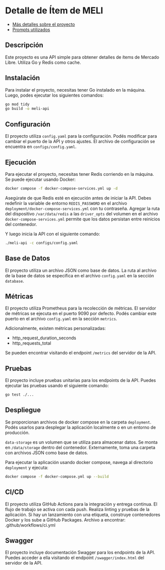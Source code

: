 # Detalle de Ítem de MELI

- [Más detalles sobre el proyecto](architecture.md)
- [Prompts utilizados](prompts.md)

## Descripción

Este proyecto es una API simple para obtener detalles de ítems de Mercado Libre. Utiliza Go y Redis como cache.

## Instalación

Para instalar el proyecto, necesitas tener Go instalado en la máquina. Luego, podes ejecutar los siguientes comandos:

```sh
go mod tidy
go build -o meli-api
```

## Configuración

El proyecto utiliza `config.yaml` para la configuración. Podés modificar  para cambiar el puerto de la API y otros ajustes. El archivo de configuración se encuentra en `configs/config.yaml`.

## Ejecución

Para ejecutar el proyecto, necesitas tener Redis corriendo en la máquina. Se puede ejecutar usando Docker:

```sh
docker compose -f docker-compose-services.yml up -d
```

Asegúrate de que Redis esté en ejecución antes de iniciar la API. Debes redefinir la variable de entorno `REDIS_PASSWORD` en el archivo `deployment/docker-compose-services.yml` con tu contraseña. Agregar la ruta del dispositivo `/var/data/redis` a las `driver_opts` del volumen en el archivo `docker-compose-services.yml` permite que los datos persistan entre reinicios del contenedor.

Y luego inicia la API con el siguiente comando:

```sh
./meli-api -c configs/config.yaml
```

## Base de Datos

El proyecto utiliza un archivo JSON como base de datos. La ruta al archivo de la base de datos se especifica en el archivo `config.yaml` en la sección `database`.

## Métricas

El proyecto utiliza Prometheus para la recolección de métricas. El servidor de métricas se ejecuta en el puerto 9090 por defecto. Podés cambiar este puerto en el archivo `config.yaml` en la sección `metrics`.

Adicionalmente, existen métricas personalizadas:

  - http\_request\_duration\_seconds
  - http\_requests\_total

Se pueden encontrar visitando el endpoint `/metrics` del servidor de la API.

## Pruebas

El proyecto incluye pruebas unitarias para los endpoints de la API. Puedes ejecutar las pruebas usando el siguiente comando:

```sh
go test ./...
```

## Despliegue

Se proporcionan archivos de docker compose en la carpeta `deployment`. Podés usarlos para desplegar la aplicación localmente o en un entorno de producción.

`data-storage` es un volumen que se utiliza para almacenar datos. Se monta en `/data/storage` dentro del contenedor. Externamente, toma una carpeta con archivos JSON como base de datos.

Para ejecutar la aplicación usando docker compose, navega al directorio `deployment` y ejecuta:

```sh
docker compose -f docker-compose.yml up --build
```

## CI/CD

El proyecto utiliza GitHub Actions para la integración y entrega continua. El flujo de trabajo se activa con cada push. Realiza linting y pruebas de la aplicación. Si hay un lanzamiento con una etiqueta, construye contenedores Docker y los sube a GitHub Packages. Archivo a encontrar: .github/workflows/ci.yml

## Swagger

El proyecto incluye documentación Swagger para los endpoints de la API. Puedes acceder a ella visitando el endpoint `/swagger/index.html` del servidor de la API.
